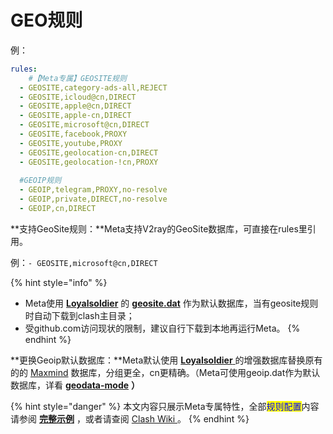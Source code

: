 # GEO规则

例：

```yaml
rules:
    #【Meta专属】GEOSITE规则
  - GEOSITE,category-ads-all,REJECT
  - GEOSITE,icloud@cn,DIRECT
  - GEOSITE,apple@cn,DIRECT
  - GEOSITE,apple-cn,DIRECT
  - GEOSITE,microsoft@cn,DIRECT
  - GEOSITE,facebook,PROXY
  - GEOSITE,youtube,PROXY
  - GEOSITE,geolocation-cn,DIRECT
  - GEOSITE,geolocation-!cn,PROXY
  
  #GEOIP规则  
  - GEOIP,telegram,PROXY,no-resolve
  - GEOIP,private,DIRECT,no-resolve
  - GEOIP,cn,DIRECT
```

**支持GeoSite规则：**Meta支持V2ray的GeoSite数据库，可直接在rules里引用。

例：`- GEOSITE,microsoft@cn,DIRECT`

{% hint style="info" %}
* Meta使用 [**Loyalsoldier**](https://github.com/Loyalsoldier/v2ray-rules-dat) 的 [**geosite.dat**](https://github.com/Loyalsoldier/v2ray-rules-dat/releases/latest/download/geosite.dat) 作为默认数据库，当有geosite规则时自动下载到clash主目录；
* 受github.com访问现状的限制，建议自行下载到本地再运行Meta。
{% endhint %}



**更换Geoip默认数据库：**Meta默认使用 [**Loyalsoldier** ](https://github.com/Loyalsoldier/geoip)的增强数据库替换原有的的 [Maxmind](https://www.maxmind.com/en/home) 数据库，分组更全，cn更精确。（Meta可使用geoip.dat作为默认数据库，详看 [**geodata-mode**](../general.md) **）**





{% hint style="danger" %}
本文内容只展示Meta专属特性，全部<mark style="color:blue;">规则配置</mark>内容请参阅 [**完整示例**](../../example/ex1.md#gui-ze-pei-zhi) ，或者请查阅 [Clash Wiki ](https://lancellc.gitbook.io/clash/clash-config-file/rules)。
{% endhint %}
